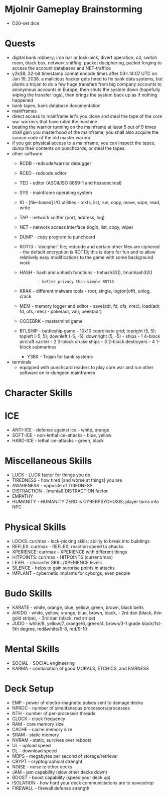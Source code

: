 # Mjolnir Gameplay Brainstorming

- D20-set dice

# Quests
- digital bank robbery; iron bar or lock-pick, divert operation, c4, switch
  room, black box, network sniffing, packet deciphering, packet forging to
  access the account databases and NET-traffice
- y2k38; 32-bit timestamp cannat encode times after 03<.14:07 UTC on Jan 19,
  2038. a malicious hacker gets hired to fix bank data systems, but plants a
  trojan to do a few huge transfars from big company accounts to anonymous
  accounts in Europe, then shuts the system down (hopefully wiping the
  transfer logs), then brings the system back up as if nothing happened
- bank tapes, bank database documentation
- mainframes
- direct access to mainframe let's you clone and steal the tape of the core
  war warriors that have ruled the machine
- beating the warrior running on the mainframe at least 5 out of 9 times shall
  gain you masterhood of the mainframe; you shall also acquire the source code
  of the old master warrior
- if you get physical access to a mainframe, you can inspect the tapes, dump
  their contents on punchcards, or steal the tapes.
- other software
  - RCDB      - redcode/warrior debugger
  - RCED      - redcode editor
  - TED       - editor (ASCII/ISO 8859-1 and hexadecimal)
  - SYS       - mainframe operating system
  - IO        - [file-based] I/O utilities
              - mkfs, list, run, copy, move, wipe, read, write
  - TAP       - network sniffer (port, address, log)
  - NET       - network access interface (login, list, copy, wipe)
  - DUMP      - copy program to punchcard
  - ROT13     - 'decipher' file; redcode and certain other files are ciphered
                - the default encryption is ROT13; this is done for fun and to
                  allow relatively easy modifications to the game with some
                  background work
  - HASH      - hash and unhash functions
                - tmhash32(), tmunhash32()

                - better privacy than simple ROT13
  - KRAK      - different malware tools
                - root, single, log(on|off), unlog, crack
  - MEM       - memory logger and editor
                - save(adr, fd, ofs, nrec), load(adr, fd, ofs, nrec)
                - poke(adr, val), peek(adr)
  - CODEBRK   - mastermind game
  - BTLSHIP   - battleship game
                - 10x10 coordinate grid; topright (5, 5); topleft (-5, 5);
                                         downleft (-5, -5); downright (5, -5)
                - ships
                  - 1 4-block aircraft carrier
                  - 2 3-block cruise ships
                  - 3 2-block destroyers
                  - 4 1-block submarines
    - Y38K      - Trojan for bank systems
- terminals
  - equipped with punchcard readers to play core war and run other software
    on in-dungeon mainframes

# Character Skills

# ICE
- ANTI-ICE              - defense against ice           - white, orange
- SOFT-ICE              - non-lethal ice-attacks        - blue, yellow
- HARD-ICE              - lethal ice-attacks            - green, black

# Miscellaneous Skills
- LUCK                  - LUCK factor for things you do
- TIREDNESS             - how tired [and worse at things] you are
- AWARENESS             - opposite of TIREDNESS
- DISTRACTION           - [mental] DISTRACTION factor
- EMPATHY
- HUMANITY              - HUMANITY ZERO is CYBERPSYCHOSIS; player turns into NPC

# Physical Skills
- LOCKS: cur/max        - lock-picking skills; ability to break into buildings
- REFLEX: cur/max       - REFLEX; reaction speed to attacks
- XPERIENCE: cur/max    - XPERIENCE with different things
- HITPOINTS: cur/max    - HITPOINTS (current/max)
- LEVEL                 - character SKILL/XPERIENCE levels
- SILENCE               - helps to gain surprise points in attacks
- IMPLANT               - cybernetic implants for cyborgs, even people

# Budo Skills
- KARATE                - white, orange, blue, yellow, green, brown, black belts
- AIKIDO                - white, yellow, orange, blue, brown, black,
                        - 2rd dan (black, thin gold stripe),
                        - 3rd dan (black, red stripe)
- JUDO                  - white/8, yellow/7, orange/6, green/4, brown/3-1 grade
                          black/1st-5th degree, red&white/6-8, red/9-10

# Mental Skills
- SOCIAL                - SOCIAL engineering
- KARMA                 - combination of good MORALS, ETCHICS, and FAIRNESS

# Deck Setup
- EMP                   - power of electro-magnetic pulses sent to damage decks
- NPROC                 - number of simultaneous processors/processes
- NTH                   - number of per-processor threads
- CLOCK                 - clock frequency
- RAM                   - core memory size
- CACHE                 - cache memory size
- SRAM                  - static memory
- NVRAM                 - static, survives over reboots
- UL                    - upload speed
- DL                    - download speed
- MBPS                  - megabytes per second of storage/retrieval
- CRYPT                 - cryptographical strenght
- NOISE                 - noise to other decks
- JAM                   - jam capability (slow other decks down)
- BOOST                 - boost capability (speed your deck up)
- ISOLATION             - how hard your deck communiciations are to eavesdrop
- FIREWALL              - firewall defense strength

